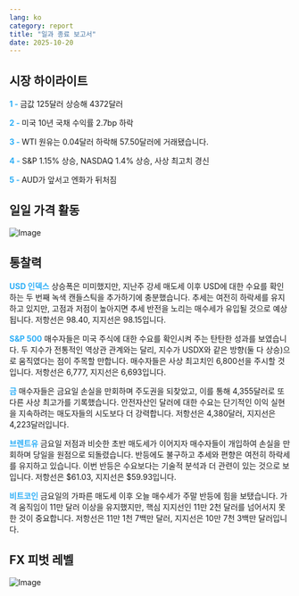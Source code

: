 ```yaml
---
lang: ko
category: report
title: "일과 종료 보고서"
date: 2025-10-20
---
```



<h2>시장 하이라이트</h2>
<strong style="color: #2caef7;">1 - </strong> 금값 125달러 상승해 4372달러

<strong style="color: #2caef7;">2 - </strong> 미국 10년 국채 수익률 2.7bp 하락


<strong style="color: #2caef7;">3 - </strong> WTI 원유는 0.04달러 하락해 57.50달러에 거래됐습니다.

<strong style="color: #2caef7;">4 - </strong> S&P 1.15% 상승, NASDAQ 1.4% 상승, 사상 최고치 경신

<strong style="color: #2caef7;">5 - </strong> AUD가 앞서고 엔화가 뒤처짐



<h2>일일 가격 활동</h2>
<img src="https://markleighedu.github.io/img/Oct-2025/20-Oct-2025/price.jpg" alt="Image"/>

<h2>통찰력</h2>
<strong style="color: #2caef7;">USD 인덱스</strong> 상승폭은 미미했지만, 지난주 강세 매도세 이후 USD에 대한 수요를 확인하는 두 번째 녹색 캔들스틱을 추가하기에 충분했습니다. 추세는 여전히 하락세를 유지하고 있지만, 고점과 저점이 높아지면 추세 반전을 노리는 매수세가 유입될 것으로 예상됩니다. 저항선은 98.40, 지지선은 98.15입니다.

<strong style="color: #2caef7;">S&P 500</strong> 매수자들은 미국 주식에 대한 수요를 확인시켜 주는 탄탄한 성과를 보였습니다. 두 지수가 전통적인 역상관 관계와는 달리, 지수가 USDX와 같은 방향(둘 다 상승)으로 움직였다는 점이 주목할 만합니다. 매수자들은 사상 최고치인 6,800선을 주시할 것입니다. 저항선은 6,777, 지지선은 6,693입니다.

<strong style="color: #2caef7;">금</strong> 매수자들은 금요일 손실을 만회하며 주도권을 되찾았고, 이를 통해 4,355달러로 또 다른 사상 최고가를 기록했습니다. 안전자산인 달러에 대한 수요는 단기적인 이익 실현을 지속하려는 매도자들의 시도보다 더 강력합니다. 저항선은 4,380달러, 지지선은 4,223달러입니다.

<strong style="color: #2caef7;">브렌트유</strong> 금요일 저점과 비슷한 초반 매도세가 이어지자 매수자들이 개입하여 손실을 만회하며 당일을 원점으로 되돌렸습니다. 반등에도 불구하고 추세와 편향은 여전히 하락세를 유지하고 있습니다. 이번 반등은 수요보다는 기술적 분석과 더 관련이 있는 것으로 보입니다. 저항선은 $61.03, 지지선은 $59.93입니다.

<strong style="color: #2caef7;">비트코인</strong> 금요일의 가파른 매도세 이후 오늘 매수세가 주말 반등에 힘을 보탰습니다. 가격 움직임이 11만 달러 이상을 유지했지만, 핵심 지지선인 11만 2천 달러를 넘어서지 못한 것이 중요합니다. 저항선은 11만 1천 7백만 달러, 지지선은 10만 7천 3백만 달러입니다.



<h2>FX 피벗 레벨</h2>
<img src="https://markleighedu.github.io/img/Oct-2025/20-Oct-2025/pivot.jpg" alt="Image"/>